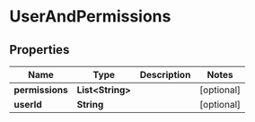 # UserAndPermissions

## Properties
Name | Type | Description | Notes
------------ | ------------- | ------------- | -------------
**permissions** | **List&lt;String&gt;** |  |  [optional]
**userId** | **String** |  |  [optional]
